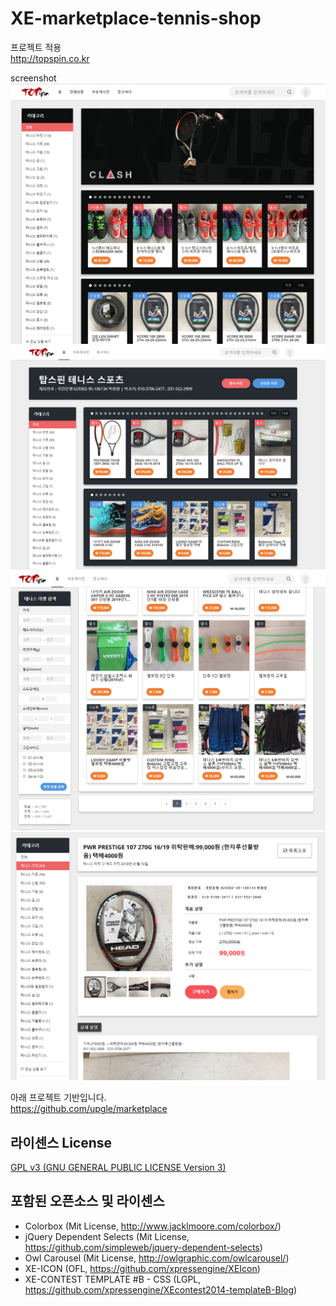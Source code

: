 # XE-marketplace-tennis-shop

프로젝트 적용<br>
http://topspin.co.kr

screenshot
<br>
<img src='https://github.com/iveinvalue/XE-marketplace-tennis-shop/blob/master/img/5.PNG'/>
<img src='https://github.com/iveinvalue/XE-marketplace-tennis-shop/blob/master/img/1.PNG'/>
<img src='https://github.com/iveinvalue/XE-marketplace-tennis-shop/blob/master/img/3.PNG'/>
<img src='https://github.com/iveinvalue/XE-marketplace-tennis-shop/blob/master/img/4.PNG'/>


아래 프로젝트 기반입니다.<br>
https://github.com/upgle/marketplace<br>




<h2>라이센스 License</h2>
<p><a href="https://github.com/iveinvalue/XE-marketplace-tennis-shop/blob/master/LICENSE">GPL v3 (GNU GENERAL PUBLIC LICENSE Version 3)</a></p>
<h2>포함된 오픈소스 및 라이센스</h2>

<ul>
<li>Colorbox (Mit License, <a href="http://www.jacklmoore.com/colorbox/" rel="nofollow">http://www.jacklmoore.com/colorbox/</a>)</li>
<li>jQuery Dependent Selects (Mit License, <a href="https://github.com/simpleweb/jquery-dependent-selects">https://github.com/simpleweb/jquery-dependent-selects</a>)</li>
<li>Owl Carousel (Mit License, <a href="http://owlgraphic.com/owlcarousel/" rel="nofollow">http://owlgraphic.com/owlcarousel/</a>)</li>
<li>XE-ICON (OFL, <a href="https://github.com/xpressengine/XEIcon">https://github.com/xpressengine/XEIcon</a>)</li>
<li>XE-CONTEST TEMPLATE #B - CSS (LGPL, <a href="https://github.com/xpressengine/XEcontest2014-templateB-Blog">https://github.com/xpressengine/XEcontest2014-templateB-Blog</a>)</li>
</ul>
